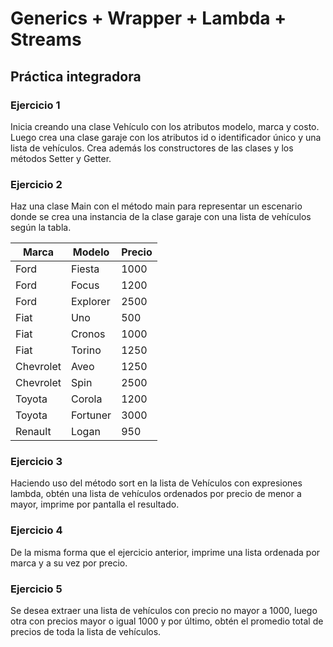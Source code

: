 # Generics + Wrapper + Lambda + Streams
## Práctica integradora

### Ejercicio 1

Inicia creando una clase Vehículo con los atributos modelo, marca y costo. Luego crea una clase garaje con los atributos id o identificador único y una lista de vehículos. Crea además los constructores de las clases y los métodos Setter y Getter.

### Ejercicio 2

Haz una clase Main con el método main para representar un escenario donde se crea una instancia de la clase garaje con una lista de vehículos según la tabla.

| Marca     | Modelo   | Precio |
|-----------|----------|--------|
| Ford      | Fiesta   | 1000   |
| Ford      | Focus    | 1200   |
| Ford      | Explorer | 2500   |
| Fiat      | Uno      | 500    |
| Fiat      | Cronos   | 1000   |
| Fiat      | Torino   | 1250   |
| Chevrolet | Aveo     | 1250   |
| Chevrolet | Spin     | 2500   |
| Toyota    | Corola   | 1200   |
| Toyota    | Fortuner | 3000   |
| Renault   | Logan    | 950    |

### Ejercicio 3

Haciendo uso del método sort en la lista de Vehículos con expresiones lambda, obtén una lista de vehículos ordenados por precio de menor a mayor, imprime por pantalla el resultado.


### Ejercicio 4

De la misma forma que el ejercicio anterior, imprime una lista ordenada por marca y a su vez por precio.


### Ejercicio 5

Se desea extraer una lista de vehículos con precio no mayor a 1000, luego otra con precios mayor o igual 1000 y por último, obtén el promedio total de precios de toda la lista de vehículos.
